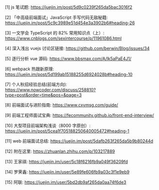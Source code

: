 [1]
js 笔试题:
https://juejin.im/post/5d9c0239f265da5bac3016f2

[2]
「中高级前端面试」JavaScript 手写代码无敌秘籍:
https://juejin.im/post/5c9c3989e51d454e3a3902b6#heading-26

[3]
一文学会 TypeScript 的 82% 常用知识点（上）:
https://www.cnblogs.com/sexintercourse/p/11961086.html

[4]
深入浅出 vuejs 讨论区链接:
https://github.com/berwin/Blog/issues/34

[5]
逐行分析 vue 源码:
https://www.bbsmax.com/A/lk5aPaE4J1/

[6]
webpack 热跟新原理:
https://juejin.im/post/5d199ab15188255d6924028b#heading-10

[7]
个人秋招经验总结(前端方向):
https://www.nowcoder.com/discuss/258810?type=post&order=time&pos=&page=3

[8]
前端面试与进阶指南:
https://www.cxymsg.com/guide/

[9]
前端工程师面试宝典:
https://fecommunity.github.io/front-end-interview/

[10]
大型项目前端架构浅谈（8000 字原创）:
https://juejin.im/post/5cea1f705188250640005472#heading-1

[11]
web 前端面试总结:
https://juejin.im/post/5dafb263f265da5b9b80244d

[12]
附在这里:
https://zhuanlan.zhihu.com/p/103217889

[13]
王家祺:
https://juejin.im/user/5c18f6216fb9a049f36209fd

[14]
罗霁鑫:
https://juejin.im/user/5e89fe606fb9a03c3f1e9eb9

[15]
阿联:
https://juejin.im/user/5bd2db9af265da0aa74f6de3

